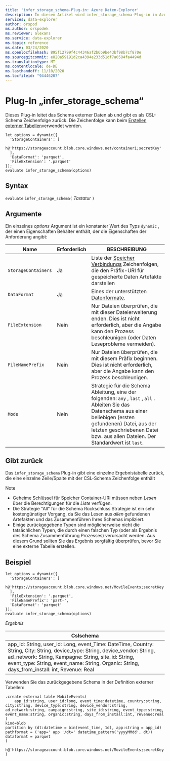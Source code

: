 ```yaml
---
title: 'infer_storage_schema-Plug-in: Azure Daten-Explorer'
description: In diesem Artikel wird infer_storage_schema-Plug-in in Azure Daten-Explorer beschrieben.
services: data-explorer
author: orspod
ms.author: orspodek
ms.reviewer: alexans
ms.service: data-explorer
ms.topic: reference
ms.date: 03/24/2020
ms.openlocfilehash: 895f12799f4c44346af2b6b9be43bf98b7cf870e
ms.sourcegitcommit: e820a59191d2ca4394e233d51df7a0584fa4494d
ms.translationtype: MT
ms.contentlocale: de-DE
ms.lasthandoff: 11/10/2020
ms.locfileid: "94446207"
---
```

# <a name="infer_storage_schema-plugin"></a>Plug-In „infer_storage_schema“

Dieses Plug-in leitet das Schema externer Daten ab und gibt es als CSL-Schema Zeichenfolge zurück. Die Zeichenfolge kann beim [Erstellen externer Tabellen](../management/external-tables-azurestorage-azuredatalake.md#create-or-alter-external-table)verwendet werden.

```kusto
let options = dynamic({
  'StorageContainers': [
    h@'https://storageaccount.blob.core.windows.net/container1;secretKey'
  ],
  'DataFormat': 'parquet',
  'FileExtension': '.parquet'
});
evaluate infer_storage_schema(options)
```

## <a name="syntax"></a>Syntax

`evaluate` `infer_storage_schema(` *Tastatur* `)`

## <a name="arguments"></a>Argumente

Ein einzelnes *options* Argument ist ein konstanter Wert des Typs `dynamic` , der einen Eigenschaften Behälter enthält, der die Eigenschaften der Anforderung angibt:

|Name                    |Erforderlich|BESCHREIBUNG|
|------------------------|--------|-----------|
|`StorageContainers`|Ja|Liste der [Speicher Verbindungs](../api/connection-strings/storage.md) Zeichenfolgen, die den Präfix-URI für gespeicherte Daten Artefakte darstellen|
|`DataFormat`|Ja|Eines der unterstützten [Datenformate](../../ingestion-supported-formats.md).|
|`FileExtension`|Nein|Nur Dateien überprüfen, die mit dieser Dateierweiterung enden. Dies ist nicht erforderlich, aber die Angabe kann den Prozess beschleunigen (oder Daten Leseprobleme vermeiden).|
|`FileNamePrefix`|Nein|Nur Dateien überprüfen, die mit diesem Präfix beginnen. Dies ist nicht erforderlich, aber die Angabe kann den Prozess beschleunigen.|
|`Mode`|Nein|Strategie für die Schema Ableitung, eine der folgenden: `any` , `last` , `all` . Ableiten Sie das Datenschema aus einer beliebigen (ersten gefundenen) Datei, aus der letzten geschriebenen Datei bzw. aus allen Dateien. Der Standardwert ist `last`.|

## <a name="returns"></a>Gibt zurück

Das `infer_storage_schema` Plug-in gibt eine einzelne Ergebnistabelle zurück, die eine einzelne Zeile/Spalte mit der CSL-Schema Zeichenfolge enthält

> [!NOTE]
> * Geheime Schlüssel für Speicher Container-URI müssen neben *Lesen* über die Berechtigungen für die *Liste* verfügen.
> * Die Strategie "All" für die Schema Rückschluss Strategie ist ein sehr kostengünstiger Vorgang, da Sie das Lesen aus *allen* gefundenen Artefakten und das Zusammenführen Ihres Schemas impliziert.
> * Einige zurückgegebene Typen sind möglicherweise nicht die tatsächlichen Typen, die durch einen falschen Typ (oder als Ergebnis des Schema Zusammenführung Prozesses) verursacht werden. Aus diesem Grund sollten Sie das Ergebnis sorgfältig überprüfen, bevor Sie eine externe Tabelle erstellen.

## <a name="example"></a>Beispiel

```kusto
let options = dynamic({
  'StorageContainers': [
    h@'https://storageaccount.blob.core.windows.net/MovileEvents;secretKey'
  ],
  'FileExtension': '.parquet',
  'FileNamePrefix': 'part-',
  'DataFormat': 'parquet'
});
evaluate infer_storage_schema(options)
```

*Ergebnis*

|Cslschema|
|---|
|app_id: String, user_id: Long, event_Time: DateTime, Country: String, City: String, device_type: String, device_vendor: String, ad_network: String, Kampagne: String, site_id: String, event_type: String, event_name: String, Organic: String, days_from_install: int, Revenue: Real|

Verwenden Sie das zurückgegebene Schema in der Definition externer Tabellen:

```kusto
.create external table MobileEvents(
    app_id:string, user_id:long, event_time:datetime, country:string, city:string, device_type:string, device_vendor:string, ad_network:string, campaign:string, site_id:string, event_type:string, event_name:string, organic:string, days_from_install:int, revenue:real
)
kind=blob
partition by (dt:datetime = bin(event_time, 1d), app:string = app_id)
pathformat = ('app=' app '/dt=' datetime_pattern('yyyyMMdd', dt))
dataformat = parquet
(
    h@'https://storageaccount.blob.core.windows.net/MovileEvents;secretKey'
)
```